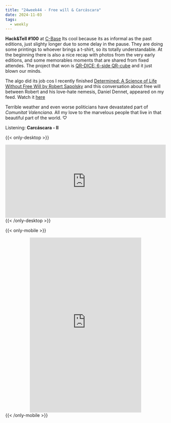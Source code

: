 ```yaml
---
title: "24week44 - Free will & Carcáscara"
date: 2024-11-03
tags:
  - weekly
---
```


**Hack&Tell #100** at [C-Base](https://c-base.org/) Its cool because its as informal as the past editions, just slighty longer due to some delay in the pause. They are doing some printings to whoever brings a t-shirt, so its totally understandable. At the beginning there is also a nice recap with photos from the very early editions, and some memorables moments that are shared from fixed attendes. The project that won is [QR-DICE: 6-side QR-cube](https://medium.com/altsoph/qr-dice-6-sided-qr-cube-c21be8f0ca11) and it just blown our minds.

The algo did its job cos I recently finished [Determined: A Science of Life Without Free Will by Robert Sapolsky](https://en.wikipedia.org/wiki/Determined:_A_Science_of_Life_Without_Free_Will) and this conversation about free will between Robert and his love-hate nemesis, Daniel Dennet, appeared on my feed. Watch it [here](https://youtu.be/aYzFH8xqhns?si=AyH4eAHs5cot8JYk)

Terrible weather and even worse politicians have devastated part of *Comunitat Valenciana.* All my love to the marvelous people that live in that beautiful part of the world. ♡



Listening: **Carcáscara - II**

{{< only-desktop >}}
<div style="display: flex; justify-content: center;">
<iframe style="border: 0; width: 700px; height: 230px;" src="https://bandcamp.com/EmbeddedPlayer/album=227837001/size=large/bgcol=ffffff/linkcol=0687f5/tracklist=true/artwork=small/transparent=true/" seamless><a href="https://hegoadiskak.bandcamp.com/album/carcascara-ii">Carcascara II by Carcascara</a></iframe>
</div>
{{< /only-desktop >}}




{{< only-mobile >}}
<div style="display: flex; justify-content: center;">
<iframe style="border: 0; width: 350px; height: 550px;" src="https://bandcamp.com/EmbeddedPlayer/album=227837001/size=large/bgcol=ffffff/linkcol=0687f5/transparent=true/" seamless><a href="https://hegoadiskak.bandcamp.com/album/carcascara-ii">Carcascara II by Carcascara</a></iframe>
</div>
{{< /only-mobile >}}


